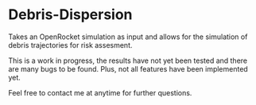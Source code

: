 # Debris-Dispersion

Takes an OpenRocket simulation as input and allows for the simulation of debris trajectories for risk assesment.

This is a work in progress, the results have not yet been tested and there are many bugs to be found. Plus, not all features have been implemented yet.

Feel free to contact me at anytime for further questions.
